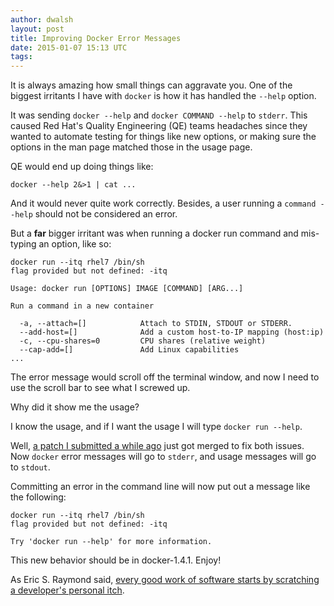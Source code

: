 ```yaml
---
author: dwalsh
layout: post
title: Improving Docker Error Messages
date: 2015-01-07 15:13 UTC
tags:
---
```


It is always amazing how small things can aggravate you. One of the biggest irritants I have with `docker` is how it has handled the `--help` option.

It was sending `docker --help` and `docker COMMAND --help` to `stderr`. This caused Red Hat's Quality Engineering (QE) teams headaches since they wanted to automate testing for things like new options, or making sure the options in the man page matched those in the usage page.

QE would end up doing things like:

`docker --help 2&>1 | cat ...`

And it would never quite work correctly.  Besides, a user running a `command --help` should not be considered an error.

But a **far** bigger irritant was when running a docker run command and mis-typing an option, like so:

```
docker run --itq rhel7 /bin/sh
flag provided but not defined: -itq

Usage: docker run [OPTIONS] IMAGE [COMMAND] [ARG...]

Run a command in a new container

  -a, --attach=[]            Attach to STDIN, STDOUT or STDERR.
  --add-host=[]              Add a custom host-to-IP mapping (host:ip)
  -c, --cpu-shares=0         CPU shares (relative weight)
  --cap-add=[]               Add Linux capabilities
...
```

The error message would scroll off the terminal window, and now I need to use the scroll bar to see what I screwed up.

Why did it show me the usage? 

I know the usage, and if I want the usage I will type `docker run --help`.

Well, [a patch I submitted a while ago](https://github.com/docker/docker/pull/8980) just got merged to fix both issues. Now `docker` error messages will go to `stderr`, and usage messages will go to `stdout`.

Committing an error in the command line will now put out a message like the following:

```
docker run --itq rhel7 /bin/sh
flag provided but not defined: -itq

Try 'docker run --help' for more information.
```

This new behavior should be in docker-1.4.1. Enjoy!

As Eric S. Raymond said, [every good work of software starts by scratching a developer's personal itch](http://en.wikipedia.org/wiki/The_Cathedral_and_the_Bazaar).
